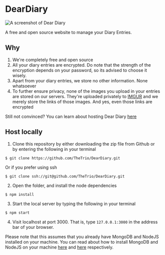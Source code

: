 # DearDiary

![A screenshot of Dear Diary](https://i.imgur.com/ncOF8RR.png)

A free and open source website to manage your Diary Entries. 

## Why

1. We're completely free and open source
2. All your diary entries are encrypted. Do note that the strength of the encryption depends on your password, so its advised to choose it wisely.
3. Apart from your diary entries, we store no other information. None whatsoever 
4. To further ensure privacy, none of the images you upload in your entries are stored on our servers. They're uploaded privately to [IMGUR](imgur.com/) and we merely store the links of those images. And yes, even those links are encrypted 

Still not convinced? You can learn about hosting Dear Diary  [here](#host-locally)

## Host locally

1. Clone this repository by either downloading the zip file from Github or by entering the following in your terminal
```
$ git clone https://github.com/TheTrio/DearDiary.git
```

Or if you prefer using ssh

```
$ git clone ssh://git@github.com/TheTrio/DearDiary.git
```
2. Open the folder, and install the node dependencies 
```
$ npm install
```
3. Start the local server by typing the following in your terminal
```
$ npm start
```
4. Visit localhost at port 3000. That is, type `127.0.0.1:3000` in the address bar of your browser.

Please note that this assumes that you already have MongoDB and NodeJS installed on your machine. You can read about how to install MongoDB and NodeJS on your machine [here](https://docs.mongodb.com/manual/installation/) and [here](https://nodejs.dev/learn/how-to-install-nodejs) respectively.


